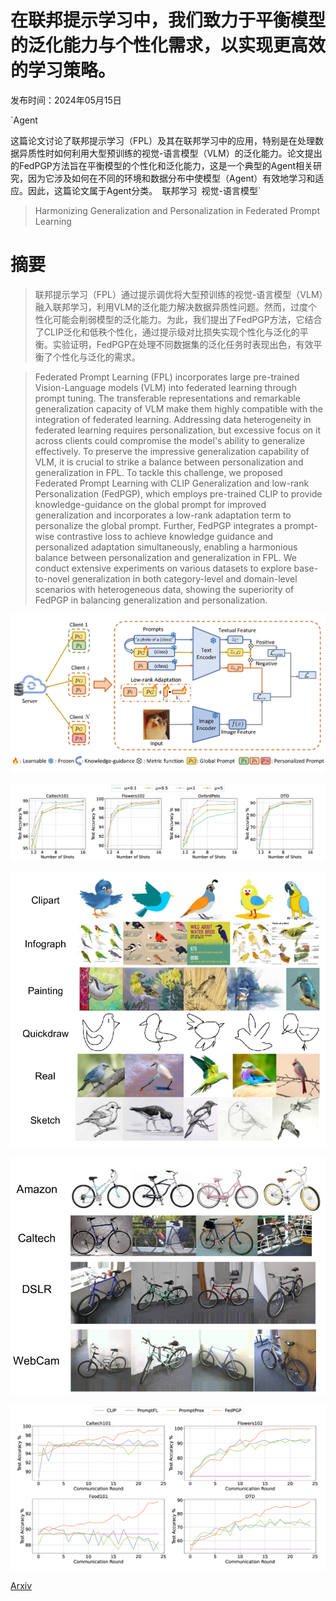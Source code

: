 # 在联邦提示学习中，我们致力于平衡模型的泛化能力与个性化需求，以实现更高效的学习策略。

发布时间：2024年05月15日

`Agent

这篇论文讨论了联邦提示学习（FPL）及其在联邦学习中的应用，特别是在处理数据异质性时如何利用大型预训练的视觉-语言模型（VLM）的泛化能力。论文提出的FedPGP方法旨在平衡模型的个性化和泛化能力，这是一个典型的Agent相关研究，因为它涉及如何在不同的环境和数据分布中使模型（Agent）有效地学习和适应。因此，这篇论文属于Agent分类。` `联邦学习` `视觉-语言模型`

> Harmonizing Generalization and Personalization in Federated Prompt Learning

# 摘要

> 联邦提示学习（FPL）通过提示调优将大型预训练的视觉-语言模型（VLM）融入联邦学习，利用VLM的泛化能力解决数据异质性问题。然而，过度个性化可能会削弱模型的泛化能力。为此，我们提出了FedPGP方法，它结合了CLIP泛化和低秩个性化，通过提示级对比损失实现个性化与泛化的平衡。实验证明，FedPGP在处理不同数据集的泛化任务时表现出色，有效平衡了个性化与泛化的需求。

> Federated Prompt Learning (FPL) incorporates large pre-trained Vision-Language models (VLM) into federated learning through prompt tuning. The transferable representations and remarkable generalization capacity of VLM make them highly compatible with the integration of federated learning. Addressing data heterogeneity in federated learning requires personalization, but excessive focus on it across clients could compromise the model's ability to generalize effectively. To preserve the impressive generalization capability of VLM, it is crucial to strike a balance between personalization and generalization in FPL. To tackle this challenge, we proposed Federated Prompt Learning with CLIP Generalization and low-rank Personalization (FedPGP), which employs pre-trained CLIP to provide knowledge-guidance on the global prompt for improved generalization and incorporates a low-rank adaptation term to personalize the global prompt. Further, FedPGP integrates a prompt-wise contrastive loss to achieve knowledge guidance and personalized adaptation simultaneously, enabling a harmonious balance between personalization and generalization in FPL. We conduct extensive experiments on various datasets to explore base-to-novel generalization in both category-level and domain-level scenarios with heterogeneous data, showing the superiority of FedPGP in balancing generalization and personalization.

![在联邦提示学习中，我们致力于平衡模型的泛化能力与个性化需求，以实现更高效的学习策略。](../../../paper_images/2405.09771/x1.png)

![在联邦提示学习中，我们致力于平衡模型的泛化能力与个性化需求，以实现更高效的学习策略。](../../../paper_images/2405.09771/x2.png)

![在联邦提示学习中，我们致力于平衡模型的泛化能力与个性化需求，以实现更高效的学习策略。](../../../paper_images/2405.09771/x3.png)

![在联邦提示学习中，我们致力于平衡模型的泛化能力与个性化需求，以实现更高效的学习策略。](../../../paper_images/2405.09771/x4.png)

![在联邦提示学习中，我们致力于平衡模型的泛化能力与个性化需求，以实现更高效的学习策略。](../../../paper_images/2405.09771/x5.png)

[Arxiv](https://arxiv.org/abs/2405.09771)